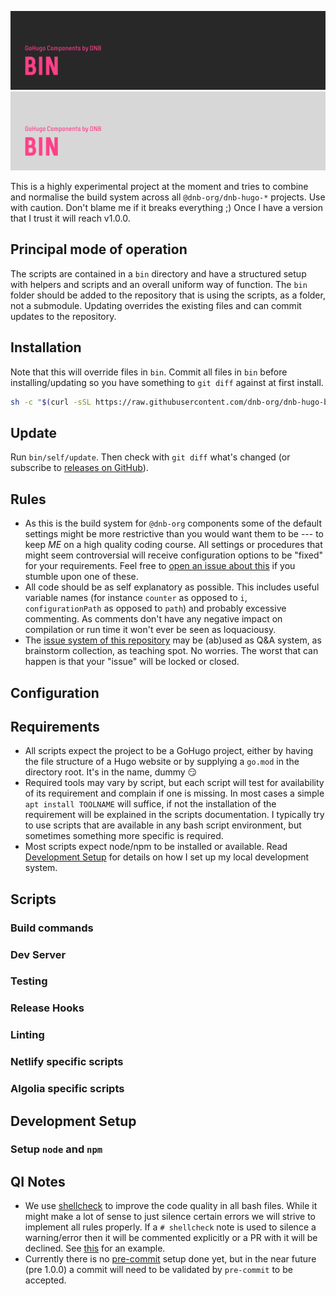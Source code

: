 <!--- CARD BEGIN --->

![DNB-Hugo/HEAD](.github/github-card-dark.png#gh-dark-mode-only)
![DNB-Hugo/HEAD](.github/github-card-light.png#gh-light-mode-only)

<!--- CARD END --->

This is a highly experimental project at the moment and tries to combine and normalise the build system across all `@dnb-org/dnb-hugo-*` projects. Use with caution. Don't blame me if it breaks everything ;) Once I have a version that I trust it will reach v1.0.0.

## Principal mode of operation

The scripts are contained in a `bin` directory and have a structured setup with helpers and scripts and an overall uniform way of function. The `bin` folder should be added to the repository that is using the scripts, as a folder, not a submodule. Updating overrides the existing files and can commit updates to the repository.

## Installation

Note that this will override files in `bin`. Commit all files in `bin` before installing/updating so you have something to `git diff` against at first install.

```bash
sh -c "$(curl -sSL https://raw.githubusercontent.com/dnb-org/dnb-hugo-bin/main/install)"
```

## Update

Run `bin/self/update`. Then check with `git diff` what's changed (or subscribe to [releases on GitHub](https://github.com/dnb-org/dnb-hugo-bin/releases)).

## Rules

- As this is the build system for `@dnb-org` components some of the default settings might be more restrictive than you would want them to be --- to keep _ME_ on a high quality coding course. All settings or procedures that might seem controversial will receive configuration options to be "fixed" for your requirements. Feel free to [open an issue about this](https://github.com/dnb-org/dnb-hugo-bin/issues) if you stumble upon one of these.
- All code should be as self explanatory as possible. This includes useful variable names (for instance `counter` as opposed to `i`, `configurationPath` as opposed to `path`) and probably excessive commenting. As comments don't have any negative impact on compilation or run time it won't ever be seen as loquaciousy.
- The [issue system of this repository](https://github.com/dnb-org/dnb-hugo-bin/issues) may be (ab)used as Q&A system, as brainstorm collection, as teaching spot. No worries. The worst that can happen is that your "issue" will be locked or closed.

## Configuration

## Requirements

- All scripts expect the project to be a GoHugo project, either by having the file structure of a Hugo website or by supplying a `go.mod` in the directory root. It's in the name, dummy :smirk:
- Required tools may vary by script, but each script will test for availability of its requirement and complain if one is missing. In most cases a simple `apt install TOOLNAME` will suffice, if not the installation of the requirement will be explained in the scripts documentation. I typically try to use scripts that are available in any bash script environment, but sometimes something more specific is required.
- Most scripts expect node/npm to be installed or available. Read [Development Setup](#development-setup) for details on how I set up my local development system.

## Scripts

### Build commands

### Dev Server

### Testing

### Release Hooks

### Linting

### Netlify specific scripts

### Algolia specific scripts

## Development Setup

### Setup `node` and `npm`

## QI Notes

- We use [shellcheck](https://github.com/koalaman/shellcheck#readme) to improve the code quality in all bash files. While it might make a lot of sense to just silence certain errors we will strive to implement all rules properly. If a `# shellcheck` note is used to silence a warning/error then it will be commented explicitly or a PR with it will be declined. See [this](https://github.com/dnb-org/dnb-hugo-bin/blob/d06060af52e24ce0a7210e051b6749e49e769de3/bin/lint/find-todos#L17) for an example.
- Currently there is no [pre-commit](https://pre-commit.com/) setup done yet, but in the near future (pre 1.0.0) a commit will need to be validated by `pre-commit` to be accepted.
